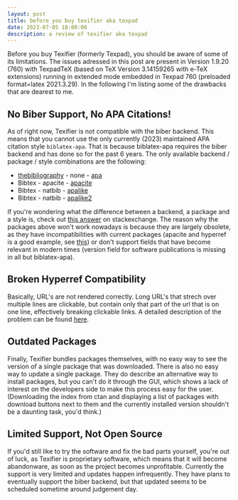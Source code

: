 ```yaml
---
layout: post
title: before you buy texifier aka texpad
date: 2023-07-05 18:00:00
description: a review of texifier aka texpad
---
```

Before you buy Texifier (formerly Texpad), you should be aware of some of its limitations. The issues adressed in this post are present in Version 1.9.20 (760) with TexpadTeX (based on TeX Version 3.14159265 with e-TeX extensions) running in extended mode embedded in Texpad 760 (preloaded format=latex 2021.3.29). In the following I'm listing some of the drawbacks that are dearest to me.

## No Biber Support, No APA Citations!
As of right now, Texifier is not compatible with the biber backend. This means that you cannot use the only currently (2023) maintained APA citation style `biblatex-apa`. That is because biblatex-apa requires the biber backend and has done so for the past 6 years. The only available backend / package / style combinations are the following:
* [thebibliography](https://tex.stackexchange.com/a/451303) - none - [apa](https://www.ctan.org/pkg/apabst)
* Bibtex - apacite - [apacite](https://www.ctan.org/pkg/apacite)
* Bibtex - natbib - [apalike](https://ctan.org/tex-archive/biblio/bibtex/base)
* Bibtex - natbib - [apalike2](https://ctan.org/pkg/apalike2)

If you're wondering what the difference between a backend, a package and a style is, check out [this answer](https://tex.stackexchange.com/a/263800) on stackexchange. The reason why the packages above won't work nowadays is because they are largely obsolete, as they have incompatibilities with current packages (apacite and hyperref is a good example, see [this](http://codydunne.blogspot.com/2011/03/better-apa-style-working-around.html)) or don't support fields that have become relevant in modern times (version field for software publications is missing in all but biblatex-apa).

## Broken Hyperref Compatibility
Basically, URL's are not rendered correctly. Long URL's that strech over multiple lines are clickable, but contain only that part of the url that is on one line, effectively breaking clickable links. A detailed description of the problem can be found [here](https://tex.stackexchange.com/questions/690385).

## Outdated Packages
Finally, Texifier bundles packages themselves, with no easy way to see the version of a single package that was downloaded. There is also no easy way to update a single package. They do describe an alternative way to install packages, but you can't do it through the GUI, which shows a lack of interest on the developers side to make this process easy for the user. (Downloading the index from ctan and displaying a list of packages with download buttons next to them and the currently installed version shouldn't be a daunting task, you'd think.)

## Limited Support, Not Open Source
If you'd still like to try the software and fix the bad parts yourself, you're out of luck, as Texifier is proprietary software, which means that it will become abandonware, as soon as the project becomes unprofitable. Currently the support is very limited and updates happen infrequently. They have plans to eventually support the biber backend, but that updated seems to be scheduled sometime around judgement day.

